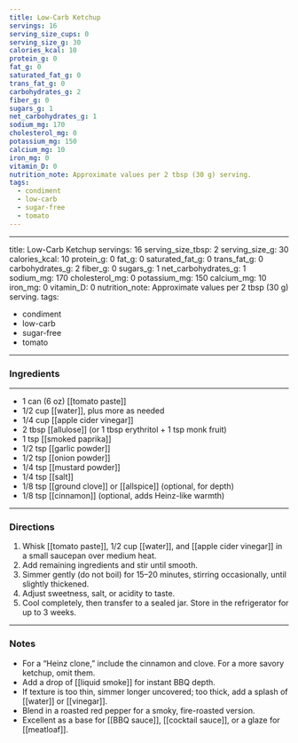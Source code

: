 ```yaml
---
title: Low-Carb Ketchup
servings: 16
serving_size_cups: 0
serving_size_g: 30
calories_kcal: 10
protein_g: 0
fat_g: 0
saturated_fat_g: 0
trans_fat_g: 0
carbohydrates_g: 2
fiber_g: 0
sugars_g: 1
net_carbohydrates_g: 1
sodium_mg: 170
cholesterol_mg: 0
potassium_mg: 150
calcium_mg: 10
iron_mg: 0
vitamin_D: 0
nutrition_note: Approximate values per 2 tbsp (30 g) serving.
tags:
  - condiment
  - low-carb
  - sugar-free
  - tomato
---
```

---
title: Low-Carb Ketchup
servings: 16
serving_size_tbsp: 2
serving_size_g: 30
calories_kcal: 10
protein_g: 0
fat_g: 0
saturated_fat_g: 0
trans_fat_g: 0
carbohydrates_g: 2
fiber_g: 0
sugars_g: 1
net_carbohydrates_g: 1
sodium_mg: 170
cholesterol_mg: 0
potassium_mg: 150
calcium_mg: 10
iron_mg: 0
vitamin_D: 0
nutrition_note: Approximate values per 2 tbsp (30 g) serving.
tags:
  - condiment
  - low-carb
  - sugar-free
  - tomato
---

### Ingredients
---
- 1 can (6 oz) [[tomato paste]]
- 1/2 cup [[water]], plus more as needed
- 1/4 cup [[apple cider vinegar]]
- 2 tbsp [[allulose]] (or 1 tbsp erythritol + 1 tsp monk fruit)
- 1 tsp [[smoked paprika]]
- 1/2 tsp [[garlic powder]]
- 1/2 tsp [[onion powder]]
- 1/4 tsp [[mustard powder]]
- 1/4 tsp [[salt]]
- 1/8 tsp [[ground clove]] or [[allspice]] (optional, for depth)
- 1/8 tsp [[cinnamon]] (optional, adds Heinz-like warmth)

---

### Directions
1. Whisk [[tomato paste]], 1/2 cup [[water]], and [[apple cider vinegar]] in a small saucepan over medium heat.
2. Add remaining ingredients and stir until smooth.
3. Simmer gently (do not boil) for 15–20 minutes, stirring occasionally, until slightly thickened.
4. Adjust sweetness, salt, or acidity to taste.
5. Cool completely, then transfer to a sealed jar. Store in the refrigerator for up to 3 weeks.

---

### Notes
- For a “Heinz clone,” include the cinnamon and clove. For a more savory ketchup, omit them.  
- Add a drop of [[liquid smoke]] for instant BBQ depth.  
- If texture is too thin, simmer longer uncovered; too thick, add a splash of [[water]] or [[vinegar]].  
- Blend in a roasted red pepper for a smoky, fire-roasted version.  
- Excellent as a base for [[BBQ sauce]], [[cocktail sauce]], or a glaze for [[meatloaf]].
